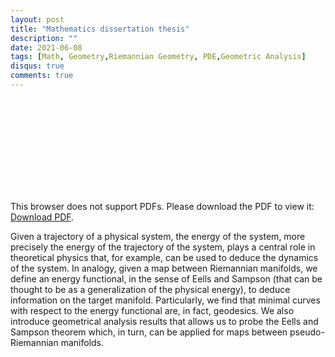 ```yaml
---
layout: post
title: "Mathematics dissertation thesis"
description: ""
date: 2021-06-08
tags: [Math, Geometry,Riemannian Geometry, PDE,Geometric Analysis]
disqus: true
comments: true
---
```


<object data="pdfs/Tesis_Matematicas.pdf" type="application/pdf" width="1400px" height="400px">
    <embed src="pdfs/Tesis_Matematicas.pdf">
        <p>This browser does not support PDFs. Please download the PDF to view it: <a href="pdfs/Weak.pdf">Download PDF</a>.</p>
    </embed>
</object>
Given a trajectory of a physical system, the energy of the system, more precisely the energy of the
trajectory of the system, plays a central role in theoretical physics that, for example, can be used
to deduce the dynamics of the system. In analogy, given a map between Riemannian manifolds,
<!--more-->
we define an energy functional, in the sense of Eells and Sampson (that can be thought to be as a
generalization of the physical energy), to deduce information on the target manifold. Particularly,
we find that minimal curves with respect to the energy functional are, in fact, geodesics. We also
introduce geometrical analysis results that allows us to probe the Eells and Sampson theorem which,
in turn, can be applied for maps between pseudo-Riemannian manifolds.